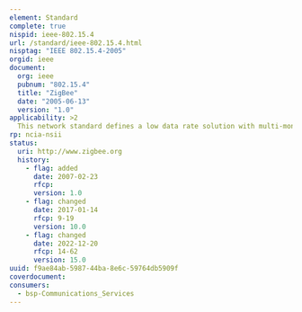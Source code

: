 ```yaml
---
element: Standard
complete: true
nispid: ieee-802.15.4
url: /standard/ieee-802.15.4.html
nisptag: "IEEE 802.15.4-2005"
orgid: ieee
document:
  org: ieee
  pubnum: "802.15.4"
  title: "ZigBee"
  date: "2005-06-13"
  version: "1.0"
applicability: >2
  This network standard defines a low data rate solution with multi-month to multi-year battery life and very low complexity. It is operating in an unlicensed, international frequency band. ZigBee claims to be 10 times more efficient and half the cost than that of Bluetooth technology. Potential applications are sensors, interactive toys, smart badges, remote controls, and home automation.
rp: ncia-nsii
status:
  uri: http://www.zigbee.org
  history: 
    - flag: added
      date: 2007-02-23
      rfcp: 
      version: 1.0
    - flag: changed
      date: 2017-01-14
      rfcp: 9-19
      version: 10.0
    - flag: changed
      date: 2022-12-20
      rfcp: 14-62
      version: 15.0
uuid: f9ae84ab-5987-44ba-8e6c-59764db5909f
coverdocument:
consumers:
  - bsp-Communications_Services
---
```

